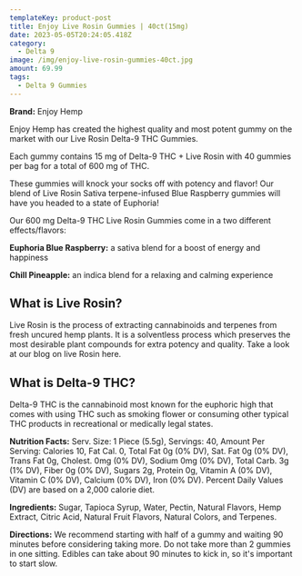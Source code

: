 ```yaml
---
templateKey: product-post
title: Enjoy Live Rosin Gummies | 40ct(15mg)
date: 2023-05-05T20:24:05.418Z
category:
  - Delta 9
image: /img/enjoy-live-rosin-gummies-40ct.jpg
amount: 69.99
tags:
  - Delta 9 Gummies
---
```

**Brand:** Enjoy Hemp

Enjoy Hemp has created the highest quality and most potent gummy on the market with our Live Rosin Delta-9 THC Gummies.

Each gummy contains 15 mg of Delta-9 THC + Live Rosin with 40 gummies per bag for a total of 600 mg of THC.

These gummies will knock your socks off with potency and flavor! Our blend of Live Rosin Sativa terpene-infused Blue Raspberry gummies will have you headed to a state of Euphoria!

Our 600 mg Delta-9 THC Live Rosin Gummies come in a two different effects/flavors:

**Euphoria Blue Raspberry:** a sativa blend for a boost of energy and happiness

**Chill Pineapple:** an indica blend for a relaxing and calming experience

## What is Live Rosin?

Live Rosin is the process of extracting cannabinoids and terpenes from fresh uncured hemp plants.  It is a solventless process which preserves the most desirable plant compounds for extra potency and quality.  Take a look at our blog on live Rosin here.

## What is Delta-9 THC?

Delta-9 THC is the cannabinoid most known for the euphoric high that comes with using THC such as smoking flower or consuming other typical THC products in recreational or medically legal states.

**Nutrition Facts:** Serv. Size: 1 Piece (5.5g), Servings: 40, Amount Per Serving: Calories 10, Fat Cal. 0, Total Fat 0g (0% DV), Sat. Fat 0g (0% DV), Trans Fat 0g, Cholest. 0mg (0% DV), Sodium 0mg (0% DV), Total Carb. 3g (1% DV), Fiber 0g (0% DV), Sugars 2g, Protein 0g, Vitamin A (0% DV), Vitamin C (0% DV), Calcium (0% DV), Iron (0% DV). Percent Daily Values (DV) are based on a 2,000 calorie diet.

**Ingredients:** Sugar, Tapioca Syrup, Water, Pectin, Natural Flavors, Hemp Extract, Citric Acid, Natural Fruit Flavors, Natural Colors, and Terpenes.

**Directions:** We recommend starting with half of a gummy and waiting 90 minutes before considering taking more. Do not take more than 2 gummies in one sitting. Edibles can take about 90 minutes to kick in, so it's important to start slow.